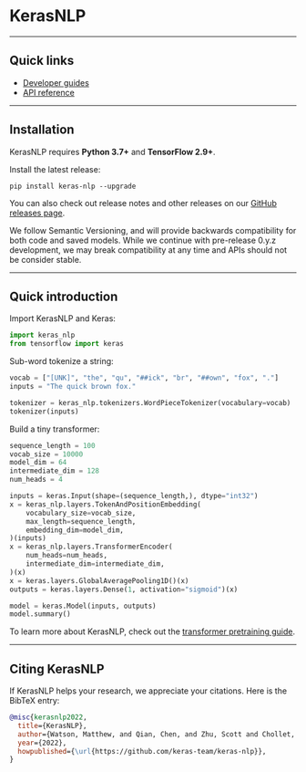 # KerasNLP

---
## Quick links

* [Developer guides](/guides/keras_nlp/)
* [API reference](/api/keras_nlp/)

---
## Installation

KerasNLP requires **Python 3.7+** and **TensorFlow 2.9+**.

Install the latest release:

```
pip install keras-nlp --upgrade
```

You can also check out release notes and other releases on our
[GitHub releases page](https://github.com/keras-team/keras-nlp/releases).

We follow Semantic Versioning, and will provide backwards compatibility for both
code and saved models. While we continue with pre-release 0.y.z development, we
may break compatibility at any time and APIs should not be consider stable.

---
## Quick introduction

Import KerasNLP and Keras:

```python
import keras_nlp
from tensorflow import keras
```

Sub-word tokenize a string:

```python
vocab = ["[UNK]", "the", "qu", "##ick", "br", "##own", "fox", "."]
inputs = "The quick brown fox."

tokenizer = keras_nlp.tokenizers.WordPieceTokenizer(vocabulary=vocab)
tokenizer(inputs)
```

Build a tiny transformer:

```python
sequence_length = 100
vocab_size = 10000
model_dim = 64
intermediate_dim = 128
num_heads = 4

inputs = keras.Input(shape=(sequence_length,), dtype="int32")
x = keras_nlp.layers.TokenAndPositionEmbedding(
    vocabulary_size=vocab_size,
    max_length=sequence_length,
    embedding_dim=model_dim,
)(inputs)
x = keras_nlp.layers.TransformerEncoder(
    num_heads=num_heads,
    intermediate_dim=intermediate_dim,
)(x)
x = keras.layers.GlobalAveragePooling1D()(x)
outputs = keras.layers.Dense(1, activation="sigmoid")(x)

model = keras.Model(inputs, outputs)
model.summary()
```

To learn more about KerasNLP, check out the
[transformer pretraining guide](/guides/keras_nlp/transformer_pretraining/).

---
## Citing KerasNLP

If KerasNLP helps your research, we appreciate your citations.
Here is the BibTeX entry:

```bibtex
@misc{kerasnlp2022,
  title={KerasNLP},
  author={Watson, Matthew, and Qian, Chen, and Zhu, Scott and Chollet, Fran\c{c}ois and others},
  year={2022},
  howpublished={\url{https://github.com/keras-team/keras-nlp}},
}
```
